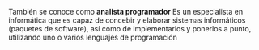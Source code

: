 También se conoce como **analista programador**
Es un especialista en informática que es capaz de concebir y elaborar sistemas informáticos (paquetes de software), así como de implementarlos y ponerlos a punto, utilizando uno o varios
lenguajes de programación

